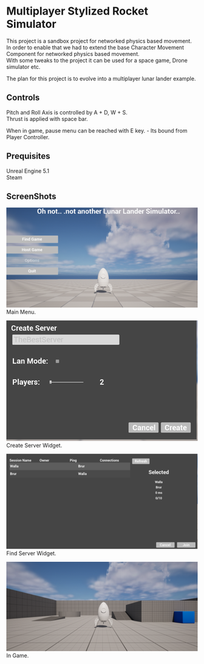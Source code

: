 # Multiplayer Stylized Rocket Simulator
This project is a sandbox project for networked physics based movement.   
In order to enable that we had to extend the base Character Movement Component for networked physics based movement.   
With some tweaks to the project it can be used for a space game, Drone simulator etc.   

The plan for this project is to evolve into a multiplayer lunar lander example.   

## Controls
Pitch and Roll Axis is controlled by A + D, W + S.   
Thrust is applied with space bar.   

When in game, pause menu can be reached with E key. - Its bound from Player Controller.

## Prequisites
Unreal Engine 5.1  
Steam

## ScreenShots

![MainMenuImage](Documentation/Images/MainMenu.png)
Main Menu.

![CreateServerImage](Documentation/Images/CreateServer.png)
Create Server Widget.

![FindServerWidget](Documentation/Images/FindServer.png)
Find Server Widget.

![InGame](Documentation/Images/InGame.png)
In Game.
